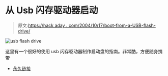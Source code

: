 # 从 Usb 闪存驱动器启动

> 原文:[https://hack aday . com/2004/10/17/boot-from-a-USB-flash-drive/](https://hackaday.com/2004/10/17/boot-from-a-usb-flash-drive/)

![usb flash drive](img/939836c9dfca93520a7298672b35be23.png)

这里有一个很好的使用 usb 闪存驱动器制作启动盘的指南。非常酷，方便随身携带

*   [永久链接](http://www.weethet.nl/english/hardware_bootfromusbstick.php)